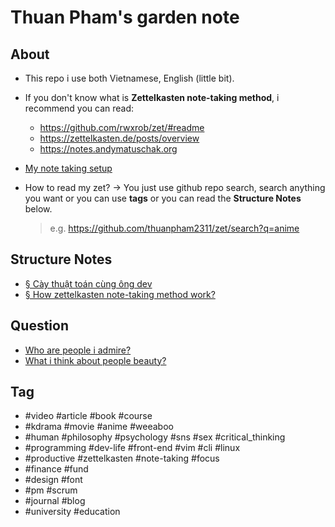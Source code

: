 # Thuan Pham's garden note

## About

- This repo i use both Vietnamese, English (little bit).
- If you don't know what is **Zettelkasten note-taking method**, i recommend you can read:
  - <https://github.com/rwxrob/zet/#readme>
  - <https://zettelkasten.de/posts/overview>
  - <https://notes.andymatuschak.org>
- [My note taking setup](publish/20211017203814.md)
- How to read my zet?
  → You just use github repo search, search anything you want or you can use **tags** or you can read the **Structure Notes** below.

  > e.g. <https://github.com/thuanpham2311/zet/search?q=anime>

## Structure Notes

- [§ Cày thuật toán cùng ông dev](publish/20211017204628.md)
- [§ How zettelkasten note-taking method work?](publish/20211017210001.md)

## Question

- [Who are people i admire?](publish/20211017185640.md)
- [What i think about people beauty?](publish/202109121101.md)

## Tag

- #video #article #book #course
- #kdrama #movie #anime #weeaboo
- #human #philosophy #psychology #sns #sex #critical_thinking
- #programming #dev-life #front-end #vim #cli #linux
- #productive #zettelkasten #note-taking #focus
- #finance #fund
- #design #font
- #pm #scrum
- #journal #blog
- #university #education
